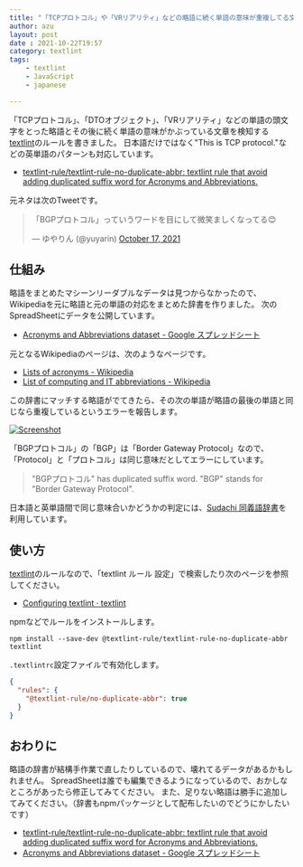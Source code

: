 ```yaml
---
title: "「TCPプロトコル」や「VRリアリティ」などの略語に続く単語の意味が重複してる文章を検知するtextlintルールを書いた"
author: azu
layout: post
date : 2021-10-22T19:57
category: textlint
tags:
    - textlint
    - JavaScript
    - japanese

---
```


「TCPプロトコル」、「DTOオブジェクト」、「VRリアリティ」などの単語の頭文字をとった略語とその後に続く単語の意味がかぶっている文章を検知する[textlint](https://github.com/textlint/textlint)のルールを書きました。
日本語だけではなく"This is TCP protocol."などの英単語のパターンも対応しています。

- [textlint-rule/textlint-rule-no-duplicate-abbr: textlint rule that avoid adding duplicated suffix word for Acronyms and Abbreviations.](https://github.com/textlint-rule/textlint-rule-no-duplicate-abbr)

元ネタは次のTweetです。

<blockquote class="twitter-tweet"><p lang="ja" dir="ltr">「BGPプロトコル」っていうワードを目にして微笑ましくなってる😊</p>&mdash; ゆやりん (@yuyarin) <a href="https://twitter.com/yuyarin/status/1449530853546094592?ref_src=twsrc%5Etfw">October 17, 2021</a></blockquote>

<script async src="https://platform.twitter.com/widgets.js" charset="utf-8"></script> 

## 仕組み

略語をまとめたマシーンリーダブルなデータは見つからなかったので、Wikipediaを元に略語と元の単語の対応をまとめた辞書を作りました。
次のSpreadSheetにデータを公開しています。

- [Acronyms and Abbreviations dataset - Google スプレッドシート](https://docs.google.com/spreadsheets/d/1mtrE2wxlasDVZXcpLcLE26EUaX12aAOkbKed9oTcVNk/edit#gid=877500418)

元となるWikipediaのページは、次のようなページです。

- [Lists of acronyms - Wikipedia](https://en.wikipedia.org/wiki/Lists_of_acronyms)
- [List of computing and IT abbreviations - Wikipedia](https://en.wikipedia.org/wiki/List_of_computing_and_IT_abbreviations)

この辞書にマッチする略語がでてきたら、その次の単語が略語の最後の単語と同じなら重複しているというエラーを報告します。

[![Screenshot](https://efcl.info/wp-content/uploads/2021/10/22-1634900616.png)](https://azu.github.io/textlintrc/)

「BGPプロトコル」の「BGP」は「Border Gateway Protocol」なので、「Protocol」と「プロトコル」は同じ意味だとしてエラーにしています。

>"BGPプロトコル" has duplicated suffix word. "BGP" stands for "Border Gateway Protocol".

日本語と英単語間で同じ意味合いかどうかの判定には、[Sudachi 同義語辞書](https://github.com/WorksApplications/SudachiDict/blob/develop/docs/synonyms.md)を利用しています。

## 使い方

[textlint](https://github.com/textlint/textlint)のルールなので、「textlint ルール 設定」で検索したり次のページを参照してください。

- [Configuring textlint · textlint](https://textlint.github.io/docs/configuring.html)

npmなどでルールをインストールします。

```
npm install --save-dev @textlint-rule/textlint-rule-no-duplicate-abbr textlint
```

`.textlintrc`設定ファイルで有効化します。

```json
{
  "rules": {
    "@textlint-rule/no-duplicate-abbr": true
  }
}
```

## おわりに

略語の辞書が結構手作業で直したりしているので、壊れてるデータがあるかもしれません。
SpreadSheetは誰でも編集できるようになっているので、おかしなところがあったら修正してみてください。
また、足りない略語は勝手に追加してみてください。（辞書もnpmパッケージとして配布したいのでどうにかしたいです）

- [textlint-rule/textlint-rule-no-duplicate-abbr: textlint rule that avoid adding duplicated suffix word for Acronyms and Abbreviations.](https://github.com/textlint-rule/textlint-rule-no-duplicate-abbr)
- [Acronyms and Abbreviations dataset - Google スプレッドシート](https://docs.google.com/spreadsheets/d/1mtrE2wxlasDVZXcpLcLE26EUaX12aAOkbKed9oTcVNk/edit#gid=877500418)
